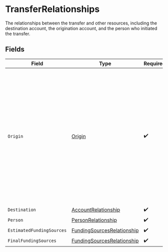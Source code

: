 # TransferRelationships

The relationships between the transfer and other resources, including the destination account, the origination account, and the person who initiated the transfer.



## Fields

| Field                                                                                                                                                                                                                                                                                                                              | Type                                                                                                                                                                                                                                                                                                                               | Required                                                                                                                                                                                                                                                                                                                           | Description                                                                                                                                                                                                                                                                                                                        |
| ---------------------------------------------------------------------------------------------------------------------------------------------------------------------------------------------------------------------------------------------------------------------------------------------------------------------------------- | ---------------------------------------------------------------------------------------------------------------------------------------------------------------------------------------------------------------------------------------------------------------------------------------------------------------------------------- | ---------------------------------------------------------------------------------------------------------------------------------------------------------------------------------------------------------------------------------------------------------------------------------------------------------------------------------- | ---------------------------------------------------------------------------------------------------------------------------------------------------------------------------------------------------------------------------------------------------------------------------------------------------------------------------------- |
| `Origin`                                                                                                                                                                                                                                                                                                                           | [Origin](../../Models/Components/Origin.md)                                                                                                                                                                                                                                                                                        | :heavy_check_mark:                                                                                                                                                                                                                                                                                                                 | Origin may be a reference to either a Paycheck or an Account.<br/><br/>User-created transfers always originate from an Account with `account_type` `EARNINGS_BALANCE`.<br/><br/>A transfer that originates from a Paycheck is a  <br/>system-created record that describes a credit of earnings to an account with `account_type` `EARNINGS_BALANCE`.<br/> |
| `Destination`                                                                                                                                                                                                                                                                                                                      | [AccountRelationship](../../Models/Components/AccountRelationship.md)                                                                                                                                                                                                                                                              | :heavy_check_mark:                                                                                                                                                                                                                                                                                                                 | N/A                                                                                                                                                                                                                                                                                                                                |
| `Person`                                                                                                                                                                                                                                                                                                                           | [PersonRelationship](../../Models/Components/PersonRelationship.md)                                                                                                                                                                                                                                                                | :heavy_check_mark:                                                                                                                                                                                                                                                                                                                 | N/A                                                                                                                                                                                                                                                                                                                                |
| `EstimatedFundingSources`                                                                                                                                                                                                                                                                                                          | [FundingSourcesRelationship](../../Models/Components/FundingSourcesRelationship.md)                                                                                                                                                                                                                                                | :heavy_check_mark:                                                                                                                                                                                                                                                                                                                 | N/A                                                                                                                                                                                                                                                                                                                                |
| `FinalFundingSources`                                                                                                                                                                                                                                                                                                              | [FundingSourcesRelationship](../../Models/Components/FundingSourcesRelationship.md)                                                                                                                                                                                                                                                | :heavy_check_mark:                                                                                                                                                                                                                                                                                                                 | N/A                                                                                                                                                                                                                                                                                                                                |
